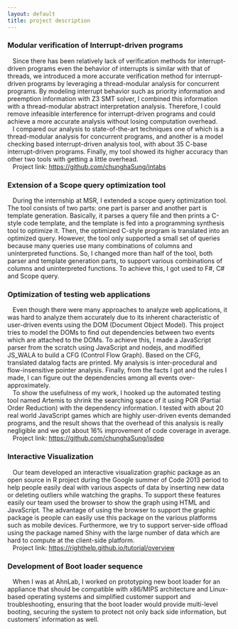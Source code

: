 ```yaml
---
layout: default
title: project description
---
```


<div class="post">

<h3>Modular verification of Interrupt-driven programs</h3>
<p> &nbsp; &nbsp;Since there has been relatively lack of verification 
methods for interrupt-driven programs even the behavior of interrupts is similar with that of threads, we introduced a more accurate verification 
method for interrupt-driven programs by leveraging a thread-modular 
analysis for concurrent programs. By modeling interrupt behavior such 
as priority information and preemption information with Z3 SMT solver, 
I combined this information with a thread-modular abstract interpretation 
analysis. Therefore, I could remove infeasible interference for interrupt-driven programs and could achieve a more accurate analysis without losing 
 computation overhead.<br>
&nbsp;&nbsp;
I compared our analysis to state-of-the-art techniques one of which is a thread-modular analysis for concurrent programs, and another is a model checking based interrupt-driven analysis tool, with about 35 C-base interrupt-driven programs. Finally, my tool showed its higher accuracy than other two tools with getting a little overhead.
<br>
&nbsp;&nbsp; Project link: <a href="https://github.com/chunghaSung/intabs">https://github.com/chunghaSung/intabs</a>
</p>

<h3>Extension of a Scope query optimization tool</h3>
<p>&nbsp;&nbsp;
During the internship at MSR, I extended a scope query optimization tool. The tool consists of two parts: one part is parser and another part is template generation. Basically, it parses a query file and then prints a C-style code template, and the template is fed into a programming synthesis tool to optimize it. Then, the optimized C-style program is translated into an optimized query. However, the tool only supported a small set of queries because many queries use many combinations of columns and uninterpreted functions. So, I changed more than half of the tool, both parser and template generation parts, to support various combinations of columns and uninterpreted functions. To achieve this, I got used to F#, C# and Scope query.
</p>

<h3>Optimization of testing web applications</h3>
<p>&nbsp;&nbsp;
Even though there were many approaches to analyze web applications, it was hard to analyze them accurately due to its inherent characteristic of user-driven events using the DOM (Document Object Model). This project tries to model the DOMs to find out dependencies between two events which are attached to the DOMs. To achieve this, I made a JavaScript parser from the scratch using JavaScript and nodejs, and modified JS_WALA to build a CFG (Control Flow Graph). Based on the CFG, translated datalog facts are printed. My analysis is inter-procedural and flow-insensitive pointer analysis. Finally, from the facts I got and the rules I made, I can figure out the dependencies among all events over-approximately.
<br>&nbsp;&nbsp;
To show the usefulness of my work, I hooked up the automated testing tool named Artemis to shrink the searching space of it using POR (Partial Order Reduction) with the dependency information. I tested with about 20 real world JavaScript games which are highly user-driven events demanded programs, and the result shows that the overhead of this analysis is really negligible and we got about 16% improvement of code coverage in average.
<br>&nbsp;&nbsp;
Project link: <a href="https://github.com/chunghaSung/jsdep">https://github.com/chunghaSung/jsdep</a>
</p>

<h3>Interactive Visualization</h3>
<p>&nbsp;&nbsp;
Our team developed an interactive visualization graphic package as an open source in R project during the Google summer of Code 2013 period to help people easily deal with various aspects of data by inserting new data or deleting outliers while watching the graphs. To support these features easily our team used the browser to show the graph using HTML and JavaScript. The advantage of using the browser to support the graphic package is people can easily use this package on the various platforms such as mobile devices. Furthermore, we try to support server-side offload using the package named Shiny with the large number of data which are hard to compute at the client-side platform. 
<br>&nbsp;&nbsp;
Project link: <a href="https://righthelp.github.io/tutorial/overview">https://righthelp.github.io/tutorial/overview</a>

<h3>Development of Boot loader sequence</h3>
<p>&nbsp;&nbsp;
When I was at AhnLab, I worked on prototyping new boot loader for an appliance that should be compatible with x86/MIPS architecture and Linux-based operating systems and simplified customer support and troubleshooting, ensuring that the boot loader would provide multi-level booting, securing the system to protect not only back side information, but customers’ information as well.
</p>

